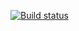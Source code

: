 [![Build status](https://ci.appveyor.com/api/projects/status/ndaip27mugtrp17l?svg=true)](https://ci.appveyor.com/project/Alexander43884/cachbackhackerservicetest2-rfo56)
